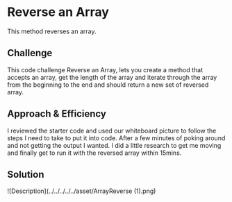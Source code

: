 # Reverse an Array
   This method reverses an array.

## Challenge
  This code challenge Reverse an Array, lets you create a method that accepts an array, get the length of the array and iterate through the array from the beginning to the end and should return a new set of reversed array.  

## Approach & Efficiency
  I reviewed the starter code and used our whiteboard picture to follow the steps I need to take to put it into code. After a few minutes of poking around and not getting the output I wanted. I did a little research to get me moving and finally get to run it with the reversed array within 15mins. 

## Solution
![Description](../../../../../asset/ArrayReverse (1).png)
